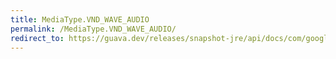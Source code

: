 ```yaml
---
title: MediaType.VND_WAVE_AUDIO
permalink: /MediaType.VND_WAVE_AUDIO/
redirect_to: https://guava.dev/releases/snapshot-jre/api/docs/com/google/common/net/MediaType.html#VND_WAVE_AUDIO
---
```


